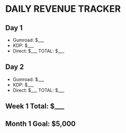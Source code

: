 
# DAILY REVENUE TRACKER

## Day 1
- Gumroad: $___
- KDP: $___
- Direct: $___
TOTAL: $___

## Day 2
- Gumroad: $___
- KDP: $___
- Direct: $___
TOTAL: $___

## Week 1 Total: $___
## Month 1 Goal: $5,000
